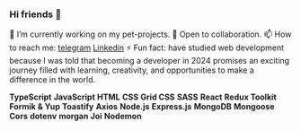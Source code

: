 ### Hi friends 👋

🌱 I’m currently working on my pet-projects.
🤗 Open to collaboration.
📫 How to reach me:
[telegram](https://t.me/irinalya)
[Linkedin](https://www.linkedin.com/in/iryna-shevchenko-ua/)
⚡ Fun fact: have studied web development because I was told that becoming a developer in 2024 promises an exciting journey filled with learning, creativity, and opportunities to make a difference in the world.

**TypeScript** **JavaScript** **HTML**
**CSS** **Grid CSS** **SASS**
**React** **Redux Toolkit** **Formik & Yup** **Toastify** **Axios**
**Node.js** **Express.js** **MongoDB** **Mongoose** **Cors** **dotenv** **morgan** **Joi** **Nodemon**
